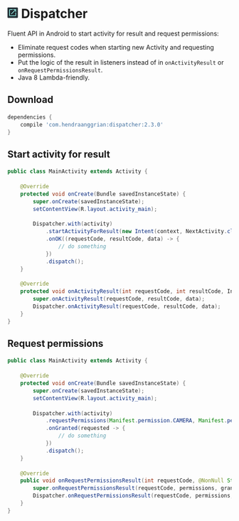 ![logo](/art/logo.png) Dispatcher
=================================
Fluent API in Android to start activity for result and request permissions:
 * Eliminate request codes when starting new Activity and requesting permissions.
 * Put the logic of the result in listeners instead of in `onActivityResult` or `onRequestPermissionsResult`.
 * Java 8 Lambda-friendly.

Download
--------
```gradle
dependencies {
    compile 'com.hendraanggrian:dispatcher:2.3.0'
}
```

Start activity for result
-------------------------
```java
public class MainActivity extends Activity {

    @Override
    protected void onCreate(Bundle savedInstanceState) {
        super.onCreate(savedInstanceState);
        setContentView(R.layout.activity_main);

        Dispatcher.with(activity)
            .startActivityForResult(new Intent(context, NextActivity.class))
            .onOK((requestCode, resultCode, data) -> {
                // do something
            })
            .dispatch();
    }

    @Override
    protected void onActivityResult(int requestCode, int resultCode, Intent data) {
        super.onActivityResult(requestCode, resultCode, data);
        Dispatcher.onActivityResult(requestCode, resultCode, data);
    }
}
```

Request permissions
-------------------
```java
public class MainActivity extends Activity {

    @Override
    protected void onCreate(Bundle savedInstanceState) {
        super.onCreate(savedInstanceState);
        setContentView(R.layout.activity_main);

        Dispatcher.with(activity)
            .requestPermissions(Manifest.permission.CAMERA, Manifest.permission.WRITE_EXTERNAL_STORAGE)
            .onGranted(requested -> {
                // do something
            })
            .dispatch();
    }

    @Override
    public void onRequestPermissionsResult(int requestCode, @NonNull String[] permissions, @NonNull int[] grantResults) {
        super.onRequestPermissionsResult(requestCode, permissions, grantResults);
        Dispatcher.onRequestPermissionsResult(requestCode, permissions, grantResults);
    }
}
```